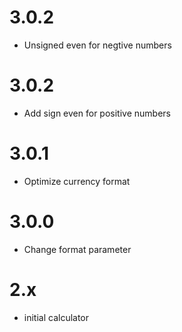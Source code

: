 # 3.0.2
- Unsigned even for negtive numbers

# 3.0.2
- Add sign even for positive numbers

# 3.0.1
- Optimize currency format

# 3.0.0
- Change format parameter

# 2.x
- initial calculator
